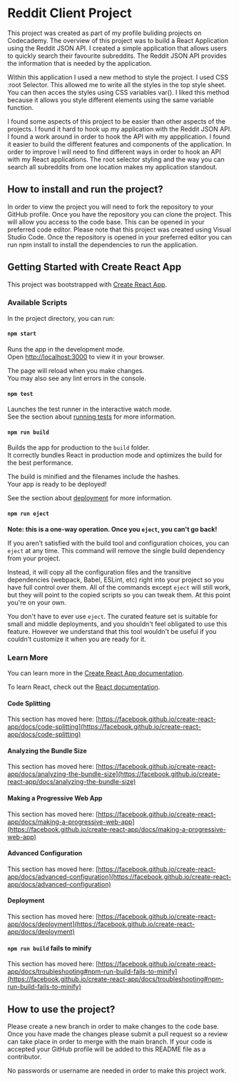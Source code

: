 # Reddit Client Project

This project was created as part of my profile buliding projects on Codecademy. The overview of this project was to build a React Application using the Reddit JSON API. I created a simple application that allows users to quickly search their favourite subreddits. The Reddit JSON API provides the information that is needed by the application.

Within this application I used a new method to style the project. I used CSS :root Selector. This allowed me to write all the styles in the top style sheet. You can then acces the styles using CSS variables var(). I liked this method because it allows you style different elements using the same variable function.

I found some aspects of this project to be easier than other aspects of the projects. I found it hard to hook up my application with the Reddit JSON API. I found a work around in order to hook the API with my appplication. I found it easier to build the different features and components of the application. In order to improve I will need to find different ways in order to hook an API with my React applications. The root selector styling and the way you can search all subreddits from one location makes my application standout. 

## How to install and run the project?

In order to view the project you will need to fork the repository to your GitHub profile. Once you have the repository you can clone the project. This will allow you access to the code base. This can be opened in your preferred code editor. Please note that this project was created using Visual Studio Code. Once the repository is opened in your preferred editor you can run npm install to install the dependencies to run the application. 

## Getting Started with Create React App

This project was bootstrapped with [Create React App](https://github.com/facebook/create-react-app).

### Available Scripts

In the project directory, you can run:

#### `npm start`

Runs the app in the development mode.\
Open [http://localhost:3000](http://localhost:3000) to view it in your browser.

The page will reload when you make changes.\
You may also see any lint errors in the console.

#### `npm test`

Launches the test runner in the interactive watch mode.\
See the section about [running tests](https://facebook.github.io/create-react-app/docs/running-tests) for more information.

#### `npm run build`

Builds the app for production to the `build` folder.\
It correctly bundles React in production mode and optimizes the build for the best performance.

The build is minified and the filenames include the hashes.\
Your app is ready to be deployed!

See the section about [deployment](https://facebook.github.io/create-react-app/docs/deployment) for more information.

#### `npm run eject`

**Note: this is a one-way operation. Once you `eject`, you can't go back!**

If you aren't satisfied with the build tool and configuration choices, you can `eject` at any time. This command will remove the single build dependency from your project.

Instead, it will copy all the configuration files and the transitive dependencies (webpack, Babel, ESLint, etc) right into your project so you have full control over them. All of the commands except `eject` will still work, but they will point to the copied scripts so you can tweak them. At this point you're on your own.

You don't have to ever use `eject`. The curated feature set is suitable for small and middle deployments, and you shouldn't feel obligated to use this feature. However we understand that this tool wouldn't be useful if you couldn't customize it when you are ready for it.

### Learn More

You can learn more in the [Create React App documentation](https://facebook.github.io/create-react-app/docs/getting-started).

To learn React, check out the [React documentation](https://reactjs.org/).

#### Code Splitting

This section has moved here: [https://facebook.github.io/create-react-app/docs/code-splitting](https://facebook.github.io/create-react-app/docs/code-splitting)

#### Analyzing the Bundle Size

This section has moved here: [https://facebook.github.io/create-react-app/docs/analyzing-the-bundle-size](https://facebook.github.io/create-react-app/docs/analyzing-the-bundle-size)

#### Making a Progressive Web App

This section has moved here: [https://facebook.github.io/create-react-app/docs/making-a-progressive-web-app](https://facebook.github.io/create-react-app/docs/making-a-progressive-web-app)

#### Advanced Configuration

This section has moved here: [https://facebook.github.io/create-react-app/docs/advanced-configuration](https://facebook.github.io/create-react-app/docs/advanced-configuration)

#### Deployment

This section has moved here: [https://facebook.github.io/create-react-app/docs/deployment](https://facebook.github.io/create-react-app/docs/deployment)

#### `npm run build` fails to minify

This section has moved here: [https://facebook.github.io/create-react-app/docs/troubleshooting#npm-run-build-fails-to-minify](https://facebook.github.io/create-react-app/docs/troubleshooting#npm-run-build-fails-to-minify)

## How to use the project?

Please create a new branch in order to make changes to the code base. Once you have made the changes please submit a pull request so a review can take place in order to merge with the main branch. If your code is accepted your GitHub profile will be added to this README file as a contributor. 

No passwords or username are needed in order to make this project work. 